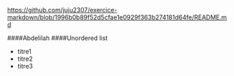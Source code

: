 https://github.com/juju2307/exercice-markdown/blob/1996b0b89f52d5cfae1e0929f363b274181d64fe/README.md

####Abdelilah
####Unordered list
* titre1
* titre2
* titre3
